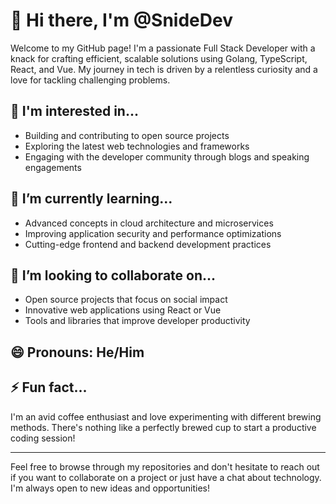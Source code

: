 # 👋 Hi there, I'm @SnideDev

Welcome to my GitHub page! I'm a passionate Full Stack Developer with a knack for crafting efficient, scalable solutions using Golang, TypeScript, React, and Vue. My journey in tech is driven by a relentless curiosity and a love for tackling challenging problems.

## 👀 I'm interested in...

- Building and contributing to open source projects
- Exploring the latest web technologies and frameworks
- Engaging with the developer community through blogs and speaking engagements

## 🌱 I’m currently learning...

- Advanced concepts in cloud architecture and microservices
- Improving application security and performance optimizations
- Cutting-edge frontend and backend development practices

## 💞️ I’m looking to collaborate on...

- Open source projects that focus on social impact
- Innovative web applications using React or Vue
- Tools and libraries that improve developer productivity

## 😄 Pronouns: He/Him

## ⚡ Fun fact...

I'm an avid coffee enthusiast and love experimenting with different brewing methods. There's nothing like a perfectly brewed cup to start a productive coding session!

---

Feel free to browse through my repositories and don't hesitate to reach out if you want to collaborate on a project or just have a chat about technology. I'm always open to new ideas and opportunities!
